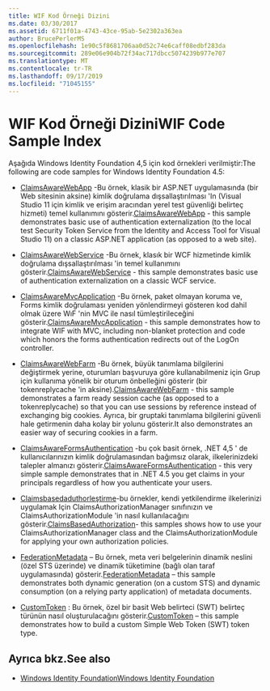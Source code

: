 ```yaml
---
title: WIF Kod Örneği Dizini
ms.date: 03/30/2017
ms.assetid: 6711f01a-4743-43ce-95ab-5e2302a363ea
author: BrucePerlerMS
ms.openlocfilehash: 1e90c5f8681706aa0d52c74e6caff08edbf283da
ms.sourcegitcommit: 289e06e904b72f34ac717dbcc5074239b977e707
ms.translationtype: MT
ms.contentlocale: tr-TR
ms.lasthandoff: 09/17/2019
ms.locfileid: "71045155"
---
```

# <a name="wif-code-sample-index"></a><span data-ttu-id="4251f-102">WIF Kod Örneği Dizini</span><span class="sxs-lookup"><span data-stu-id="4251f-102">WIF Code Sample Index</span></span>

<span data-ttu-id="4251f-103">Aşağıda Windows Identity Foundation 4,5 için kod örnekleri verilmiştir:</span><span class="sxs-lookup"><span data-stu-id="4251f-103">The following are code samples for Windows Identity Foundation 4.5:</span></span>

- <span data-ttu-id="4251f-104">[ClaimsAwareWebApp](https://go.microsoft.com/fwlink/?LinkID=248405) -Bu örnek, klasik bir ASP.NET uygulamasında (bir Web sitesinin aksine) kimlik doğrulama dışsallaştırılması 'In (Visual Studio 11 için kimlik ve erişim aracından yerel test güvenliği belirteç hizmeti) temel kullanımını gösterir.</span><span class="sxs-lookup"><span data-stu-id="4251f-104">[ClaimsAwareWebApp](https://go.microsoft.com/fwlink/?LinkID=248405) - this sample demonstrates basic use of authentication externalization (to the local test Security Token Service from the Identity and Access Tool for Visual Studio 11) on a classic ASP.NET application (as opposed to a web site).</span></span>

- <span data-ttu-id="4251f-105">[ClaimsAwareWebService](https://go.microsoft.com/fwlink/?LinkID=248406) -Bu örnek, klasık bir WCF hizmetinde kimlik doğrulama dışsallaştırılması 'in temel kullanımını gösterir.</span><span class="sxs-lookup"><span data-stu-id="4251f-105">[ClaimsAwareWebService](https://go.microsoft.com/fwlink/?LinkID=248406) - this sample demonstrates basic use of authentication externalization on a classic WCF service.</span></span>

- <span data-ttu-id="4251f-106">[ClaimsAwareMvcApplication](https://go.microsoft.com/fwlink/?LinkID=248407) -Bu örnek, paket olmayan koruma ve, Forms kimlik doğrulaması yeniden yönlendirmeyi gösteren kod dahil olmak üzere WıF 'nin MVC ile nasıl tümleştirileceğini gösterir.</span><span class="sxs-lookup"><span data-stu-id="4251f-106">[ClaimsAwareMvcApplication](https://go.microsoft.com/fwlink/?LinkID=248407) - this sample demonstrates how to integrate WIF with MVC, including non-blanket protection and code which honors the forms authentication redirects out of the LogOn controller.</span></span>

- <span data-ttu-id="4251f-107">[ClaimsAwareWebFarm](https://go.microsoft.com/fwlink/?LinkID=248408) -Bu örnek, büyük tanımlama bilgilerini değiştirmek yerine, oturumları başvuruya göre kullanabilmeniz için Grup için kullanıma yönelik bir oturum önbelleğini gösterir (bir tokenreplycache 'in aksine).</span><span class="sxs-lookup"><span data-stu-id="4251f-107">[ClaimsAwareWebFarm](https://go.microsoft.com/fwlink/?LinkID=248408) - this sample demonstrates a farm ready session cache (as opposed to a tokenreplycache) so that you can use sessions by reference instead of exchanging big cookies.</span></span> <span data-ttu-id="4251f-108">Ayrıca, bir gruptaki tanımlama bilgilerini güvenli hale getirmenin daha kolay bir yolunu gösterir.</span><span class="sxs-lookup"><span data-stu-id="4251f-108">It also demonstrates an easier way of securing cookies in a farm.</span></span>

- <span data-ttu-id="4251f-109">[ClaimsAwareFormsAuthentication](https://go.microsoft.com/fwlink/?LinkID=248409) -bu çok basit örnek, .NET 4,5 ' de kullanıcılarınızın kimlik doğrulamasından bağımsız olarak, ilkelerinizdeki talepler almanızı gösterir.</span><span class="sxs-lookup"><span data-stu-id="4251f-109">[ClaimsAwareFormsAuthentication](https://go.microsoft.com/fwlink/?LinkID=248409) - this very simple sample demonstrates that in .NET 4.5 you get claims in your principals regardless of how you authenticate your users.</span></span>

- <span data-ttu-id="4251f-110">[Claimsbasedaduthorleştirme](https://go.microsoft.com/fwlink/?LinkID=248410)-bu örnekler, kendi yetkilendirme ilkelerinizi uygulamak Için ClaimsAuthorizationManager sınıfınızın ve ClaimsAuthorizationModule 'in nasıl kullanılacağını gösterir.</span><span class="sxs-lookup"><span data-stu-id="4251f-110">[ClaimsBasedAuthorization](https://go.microsoft.com/fwlink/?LinkID=248410)- this samples shows how to use your ClaimsAuthorizationManager class and the ClaimsAuthorizationModule for applying your own authorization policies.</span></span>

- <span data-ttu-id="4251f-111">[FederationMetadata](https://go.microsoft.com/fwlink/?LinkID=248411) – Bu örnek, meta veri belgelerinin dinamik neslini (özel STS üzerinde) ve dinamik tüketimine (bağlı olan taraf uygulamasında) gösterir.</span><span class="sxs-lookup"><span data-stu-id="4251f-111">[FederationMetadata](https://go.microsoft.com/fwlink/?LinkID=248411) – this sample demonstrates both dynamic generation (on a custom STS) and dynamic consumption (on a relying party application) of metadata documents.</span></span>

- <span data-ttu-id="4251f-112">[CustomToken](https://go.microsoft.com/fwlink/?LinkID=248412) : Bu örnek, özel bir basit Web belirteci (SWT) belirteç türünün nasıl oluşturulacağını gösterir.</span><span class="sxs-lookup"><span data-stu-id="4251f-112">[CustomToken](https://go.microsoft.com/fwlink/?LinkID=248412) – this sample demonstrates how to build a custom Simple Web Token (SWT) token type.</span></span>

## <a name="see-also"></a><span data-ttu-id="4251f-113">Ayrıca bkz.</span><span class="sxs-lookup"><span data-stu-id="4251f-113">See also</span></span>

- [<span data-ttu-id="4251f-114">Windows Identity Foundation</span><span class="sxs-lookup"><span data-stu-id="4251f-114">Windows Identity Foundation</span></span>](index.md)
